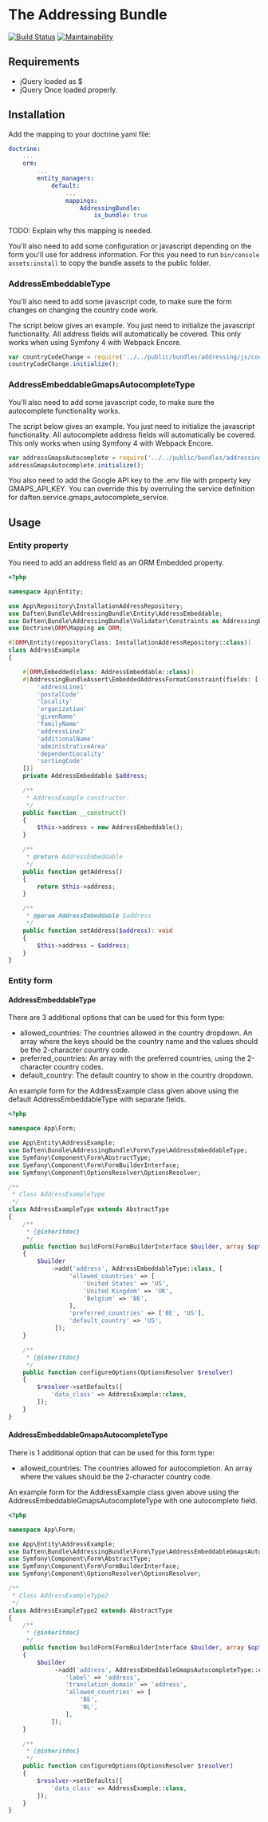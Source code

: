 # The Addressing Bundle

[![Build Status](https://travis-ci.org/daften/addressing-bundle.svg?branch=develop)](https://travis-ci.org/daften/addressing-bundle)
[![Maintainability](https://api.codeclimate.com/v1/badges/c8d0411c6ae51c1f1119/maintainability)](https://codeclimate.com/github/daften/addressing-bundle/maintainability)

## Requirements

* jQuery loaded as $
* jQuery Once loaded properly.

## Installation

Add the mapping to your doctrine.yaml file:

```yaml
doctrine:
    ...
    orm:
        ...
        entity_managers:
            default:
                ...
                mappings:
                    AddressingBundle:
                        is_bundle: true
```

TODO: Explain why this mapping is needed.

You'll also need to add some configuration or javascript depending on the form you'll use for address information. For
this you need to run `bin/console assets:install` to copy the bundle assets to the public folder.

### AddressEmbeddableType

You'll also need to add some javascript code, to make sure the form changes on
changing the country code work.

The script below gives an example. You just need to initialize the javascript functionality. All address fields will
automatically be covered. This only works when using Symfony 4 with Webpack Encore.

```javascript
var countryCodeChange = require('../../public/bundles/addressing/js/countryCodeChange');
countryCodeChange.initialize();
```

### AddressEmbeddableGmapsAutocompleteType

You'll also need to add some javascript code, to make sure the autocomplete functionality works.

The script below gives an example. You just need to initialize the javascript functionality. All autocomplete address
fields will automatically be covered. This only works when using Symfony 4 with Webpack Encore.

```javascript
var addressGmapsAutocomplete = require('../../public/bundles/addressing/js/addressGmapsAutocomplete');
addressGmapsAutocomplete.initialize();
```

You also need to add the Google API key to the .env file with property key GMAPS_API_KEY. You can override this by
overruling the service definition for daften.service.gmaps_autocomplete_service.

## Usage

### Entity property

You need to add an address field as an ORM Embedded property.

```php
<?php

namespace App\Entity;

use App\Repository\InstallationAddressRepository;
use Daften\Bundle\AddressingBundle\Entity\AddressEmbeddable;
use Daften\Bundle\AddressingBundle\Validator\Constraints as AddressingBundleAssert;
use Doctrine\ORM\Mapping as ORM;

#[ORM\Entity(repositoryClass: InstallationAddressRepository::class)]
class AddressExample
{

    #[ORM\Embedded(class: AddressEmbeddable::class)]
    #[AddressingBundleAssert\EmbeddedAddressFormatConstraint(fields: [
        'addressLine1'
        'postalCode'
        'locality'
        'organization'
        'givenName'
        'familyName'
        'addressLine2'
        'additionalName'
        'administrativeArea'
        'dependentLocality'
        'sortingCode'
    ])]
    private AddressEmbeddable $address;

    /**
     * AddressExample constructor.
     */
    public function __construct()
    {
        $this->address = new AddressEmbeddable();
    }

    /**
     * @return AddressEmbeddable
     */
    public function getAddress()
    {
        return $this->address;
    }

    /**
     * @param AddressEmbeddable $address
     */
    public function setAddress($address): void
    {
        $this->address = $address;
    }
}
```

### Entity form

#### AddressEmbeddableType

There are 3 additional options that can be used for this form type:

* allowed_countries: The countries allowed in the country dropdown. An array where the keys should be the country name
  and the values should be the 2-character country code.
* preferred_countries: An array with the preferred countries, using the 2-character country codes.
* default_country: The default country to show in the country dropdown.

An example form for the AddressExample class given above using the default AddressEmbeddableType with separate fields.

```php
<?php

namespace App\Form;

use App\Entity\AddressExample;
use Daften\Bundle\AddressingBundle\Form\Type\AddressEmbeddableType;
use Symfony\Component\Form\AbstractType;
use Symfony\Component\Form\FormBuilderInterface;
use Symfony\Component\OptionsResolver\OptionsResolver;

/**
 * Class AddressExampleType
 */
class AddressExampleType extends AbstractType
{
    /**
     * {@inheritdoc}
     */
    public function buildForm(FormBuilderInterface $builder, array $options)
    {
        $builder
            ->add('address', AddressEmbeddableType::class, [
                 'allowed_countries' => [
                     'United States' => 'US',
                     'United Kingdom' => 'UK',
                     'Belgium' => 'BE',
                 ],
                 'preferred_countries' => ['BE', 'US'],
                 'default_country' => 'US',
             ]);
    }

    /**
     * {@inheritdoc}
     */
    public function configureOptions(OptionsResolver $resolver)
    {
        $resolver->setDefaults([
            'data_class' => AddressExample::class,
        ]);
    }
}
```

#### AddressEmbeddableGmapsAutocompleteType

There is 1 additional option that can be used for this form type:

* allowed_countries: The countries allowed for autocompletion. An array where the values should be the 2-character
  country code.

An example form for the AddressExample class given above using the AddressEmbeddableGmapsAutocompleteType with one
autocomplete field.

```php
<?php

namespace App\Form;

use App\Entity\AddressExample;
use Daften\Bundle\AddressingBundle\Form\Type\AddressEmbeddableGmapsAutocompleteType;
use Symfony\Component\Form\AbstractType;
use Symfony\Component\Form\FormBuilderInterface;
use Symfony\Component\OptionsResolver\OptionsResolver;

/**
 * Class AddressExampleType2
 */
class AddressExampleType2 extends AbstractType
{
    /**
     * {@inheritdoc}
     */
    public function buildForm(FormBuilderInterface $builder, array $options)
    {
        $builder
             ->add('address', AddressEmbeddableGmapsAutocompleteType::class, [
                'label' => 'address',
                'translation_domain' => 'address',
                'allowed_countries' => [
                    'BE',
                    'NL',
                ],
            ]);
    }

    /**
     * {@inheritdoc}
     */
    public function configureOptions(OptionsResolver $resolver)
    {
        $resolver->setDefaults([
            'data_class' => AddressExample::class,
        ]);
    }
}
```
